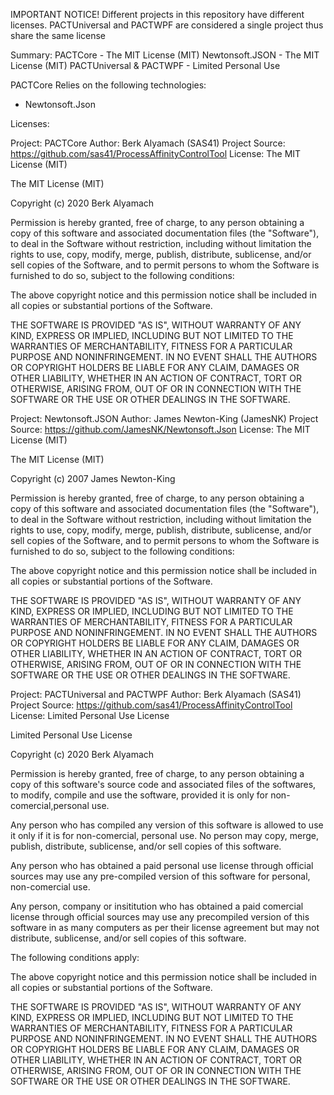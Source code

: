 IMPORTANT NOTICE!
Different projects in this repository have different licenses.
PACTUniversal and PACTWPF are considered a single project thus share
the same license

Summary:
PACTCore				- The MIT License (MIT)
Newtonsoft.JSON			- The MIT License (MIT)
PACTUniversal &	PACTWPF	- Limited Personal Use

PACTCore Relies on the following technologies:
 - Newtonsoft.Json



Licenses:

Project: PACTCore
Author: Berk Alyamach (SAS41)
Project Source: https://github.com/sas41/ProcessAffinityControlTool
License: The MIT License (MIT)

The MIT License (MIT)

Copyright (c) 2020 Berk Alyamach

Permission is hereby granted, free of charge, to any person obtaining a copy of
this software and associated documentation files (the "Software"), to deal in
the Software without restriction, including without limitation the rights to
use, copy, modify, merge, publish, distribute, sublicense, and/or sell copies of
the Software, and to permit persons to whom the Software is furnished to do so,
subject to the following conditions:

The above copyright notice and this permission notice shall be included in all
copies or substantial portions of the Software.

THE SOFTWARE IS PROVIDED "AS IS", WITHOUT WARRANTY OF ANY KIND, EXPRESS OR
IMPLIED, INCLUDING BUT NOT LIMITED TO THE WARRANTIES OF MERCHANTABILITY, FITNESS
FOR A PARTICULAR PURPOSE AND NONINFRINGEMENT. IN NO EVENT SHALL THE AUTHORS OR
COPYRIGHT HOLDERS BE LIABLE FOR ANY CLAIM, DAMAGES OR OTHER LIABILITY, WHETHER
IN AN ACTION OF CONTRACT, TORT OR OTHERWISE, ARISING FROM, OUT OF OR IN
CONNECTION WITH THE SOFTWARE OR THE USE OR OTHER DEALINGS IN THE SOFTWARE.



Project: Newtonsoft.JSON
Author: James Newton-King (JamesNK)
Project Source: https://github.com/JamesNK/Newtonsoft.Json
License: The MIT License (MIT)

The MIT License (MIT)

Copyright (c) 2007 James Newton-King

Permission is hereby granted, free of charge, to any person obtaining a copy of
this software and associated documentation files (the "Software"), to deal in
the Software without restriction, including without limitation the rights to
use, copy, modify, merge, publish, distribute, sublicense, and/or sell copies of
the Software, and to permit persons to whom the Software is furnished to do so,
subject to the following conditions:

The above copyright notice and this permission notice shall be included in all
copies or substantial portions of the Software.

THE SOFTWARE IS PROVIDED "AS IS", WITHOUT WARRANTY OF ANY KIND, EXPRESS OR
IMPLIED, INCLUDING BUT NOT LIMITED TO THE WARRANTIES OF MERCHANTABILITY, FITNESS
FOR A PARTICULAR PURPOSE AND NONINFRINGEMENT. IN NO EVENT SHALL THE AUTHORS OR
COPYRIGHT HOLDERS BE LIABLE FOR ANY CLAIM, DAMAGES OR OTHER LIABILITY, WHETHER
IN AN ACTION OF CONTRACT, TORT OR OTHERWISE, ARISING FROM, OUT OF OR IN
CONNECTION WITH THE SOFTWARE OR THE USE OR OTHER DEALINGS IN THE SOFTWARE.



Project: PACTUniversal and PACTWPF
Author: Berk Alyamach (SAS41)
Project Source: https://github.com/sas41/ProcessAffinityControlTool
License: Limited Personal Use License

Limited Personal Use License

Copyright (c) 2020 Berk Alyamach

Permission is hereby granted, free of charge, to any person obtaining a copy
of this software's source code and associated files of the softwares, to modify,
compile and use the software, provided it is only for non-comercial,personal
use.

Any person who has compiled any version of this software is allowed to use it
only if it is for non-comercial, personal use. No person may copy, merge,
publish, distribute, sublicense, and/or sell copies of this software.

Any person who has obtained a paid personal use license through official sources
may use any pre-compiled version of this software for personal, non-comercial
use.

Any person, company or insititution who has obtained a paid comercial license
through official sources may use any precompiled version of this software in as
many computers as per their license agreement but may not distribute,
sublicense, and/or sell copies of this software.

The following conditions apply:

The above copyright notice and this permission notice shall be included in all
copies or substantial portions of the Software.

THE SOFTWARE IS PROVIDED "AS IS", WITHOUT WARRANTY OF ANY KIND, EXPRESS OR
IMPLIED, INCLUDING BUT NOT LIMITED TO THE WARRANTIES OF MERCHANTABILITY, FITNESS
FOR A PARTICULAR PURPOSE AND NONINFRINGEMENT. IN NO EVENT SHALL THE AUTHORS OR
COPYRIGHT HOLDERS BE LIABLE FOR ANY CLAIM, DAMAGES OR OTHER LIABILITY, WHETHER
IN AN ACTION OF CONTRACT, TORT OR OTHERWISE, ARISING FROM, OUT OF OR IN
CONNECTION WITH THE SOFTWARE OR THE USE OR OTHER DEALINGS IN THE SOFTWARE.